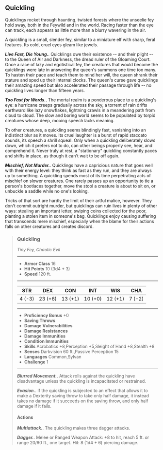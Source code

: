 ## Quickling
Quicklings rocket through haunting, twisted forests where the unseelie fey hold sway, both in the Feywild and in the world. Racing faster than the eye can track, each appears as little more than a blurry wavering in the air.

A quickling is a small, slender fey, similar to a miniature elf with sharp, feral features. Its cold, cruel eyes gleam like jewels.

***Live Fast, Die Young.***. Quicklings owe their existence -- and their plight -- to the Queen of Air and Darkness, the dread ruler of the Gloaming Court. Once a race of lazy and egotistical fey, the creatures that would become the quicklings were late in answering the queen's summons one time too many. To hasten their pace and teach them to mind her will, the queen shrank their stature and sped up their internal clocks. The queen's curse gave quicklings their amazing speed but also accelerated their passage through life -- no quickling lives longer than fifteen years.

***Too Fast for Words.***. The mortal realm is a ponderous place to a quickling's eye: a hurricane creeps gradually across the sky, a torrent of rain drifts earthward like lazy snowflakes, lightning crawls in a meandering path from cloud to cloud. The slow and boring world seems to be populated by torpid creatures whose deep, mooing speech lacks meaning.

To other creatures, a quickling seems blindingly fast, vanishing into an indistinct blur as it moves. Its cruel laughter is a burst of rapid staccato sounds, its speech a shrill squeal. Only when a quickling deliberately slows down, which it prefers not to do, can other beings properly see, hear, and comprehend it. Never truly at rest, a "stationary" quickling constantly paces and shifts in place, as though it can't wait to be off again.

***Mischief, Not Murder.***. Quicklings have a capricious nature that goes well with their energy level: they think as fast as they run, and they are always up to something. A quickling spends most of its time perpetrating acts of mischief on slower creatures. One rarely passes up an opportunity to tie a person's bootlaces together, move the stool a creature is about to sit on, or unbuckle a saddle while no one's looking.

Tricks of that sort are hardly the limit of their artful malice, however. They don't commit outright murder, but quicklings can ruin lives in plenty of other ways: stealing an important letter, swiping coins collected for the poor, planting a stolen item in someone's bag. Quicklings enjoy causing suffering that transcends mere mischief, especially when the blame for their actions falls on other creatures and creates discord.

>### Quickling
>*Tiny Fey, Chaotic Evil*
>___
>- **Armor Class** 16
>- **Hit Points** 10 (3d4 + 3)
>- **Speed** 120 ft.
>___
>|**STR**|**DEX**|**CON**|**INT**|**WIS**|**CHA**|
>|:---:|:---:|:---:|:---:|:---:|:---:|
>|4 (-3)|23 (+6)|13 (+1)|10 (+0)|12 (+1)|7 (-2)|
>
>___
>- **Proficiency Bonus** +0
>- **Saving Throws** 
>- **Damage Vulnerabilities** 
>- **Damage Resistances** 
>- **Damage Immunities** 
>- **Condition Immunities** 
>- **Skills** Acrobatics +8,Perception +5,Sleight of Hand +8,Stealth +8
>- **Senses** Darkvision 60 ft.,Passive Perception 15
>- **Languages** Common,Sylvan
>- **Challenge** 1
>___
>
>
>
>
>
>
>
>
>***Blurred Movement.***. Attack rolls against the quickling have disadvantage unless the quickling is incapacitated or restrained.
>
>
>
>***Evasion.***. If the quickling is subjected to an effect that allows it to make a Dexterity saving throw to take only half damage, it instead takes no damage if it succeeds on the saving throw, and only half damage if it fails.
>
>
>
>#### Actions
>***Multiattack.***. The quickling makes three dagger attacks.
>
>***Dagger.***. Melee or Ranged Weapon Attack: +8 to hit, reach 5 ft. or range 20/60 ft., one target. Hit: 8 (1d4 + 6) piercing damage.
>
